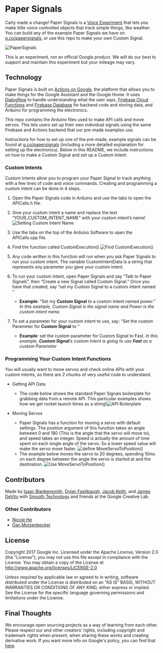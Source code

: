 # Paper Signals
Carly made a change!
Paper Signals is a [Voice Experiment](https://experiments.withgoogle.com/voice) that lets you make little voice controlled objects that track simple things, like weather. You can build any of the example Paper Signals we have on [g.co/papersignals](https://papersignals.withgoogle.com/#), or use this repo to make your own Custom Signal. 

![PaperSignals](./images/image2.jpg)

This is an experiment, not an official Google product. We will do our best to support and maintain this experiment but your mileage may vary.

## Technology
Paper Signals is built on [Actions on Google](https://developers.google.com/actions/), the platform that allows you to make things for the Google Assistant and the Google Home. It uses [Dialogflow](https://dialogflow.com/) to handle understanding what the user says, [Firebase Cloud Functions](https://firebase.google.com/docs/functions/) and [Firebase Database](https://firebase.google.com/docs/database/) for backend code and storing data, and Arduino for programming the electronics. 

This repo contains the Arduino files used to make API calls and move servos. This lets users set up their own individual signals using the same Firebase and Actions backend that our pre-made examples use. 

Instructions for how to set up one of the pre-made, example signals can be found at [g.co/papersignals](https://papersignals.withgoogle.com/#) (including a more detailed explanation for setting up the electronics). Below in this README, we include instructions on how to make a Custom Signal and set up a Custom Intent.

### Custom Intents
Custom Intents allow you to program your Paper Signal to track anything with a few lines of code and voice commands. Creating and programming a custom intent can be done in 4 steps.

1. Open the Paper Signals code in Arduino and use the tabs to open the APICalls.h file.

2. Give your custom intent a name and replace the text “YOUR_CUSTOM_INTENT_NAME” with your custom intent’s name!
![Setting Custom Intent Name](./images/image6.png)

3. Use the tabs on the top of the Arduino Software to open the APICalls.cpp file.

4. Find the function called CustomExecution()
![Find CustomExecution()](./images/image3.png)

5. Any code written in this function will run when you ask Paper Signals to run your custom intent. The variable CustomIntentData is a string that represents any parameter you gave your custom intent.

6. To run your custom intent, open Paper Signals and say “Talk to Paper Signals”, then “Create a new Signal called Custom Signal.” Once you have that created, say “set my Custom Signal to a custom intent named __<CUSTOM INTENT NAME>__”

	* __Example__: “Set my __Custom Signal__ to a custom intent named power.”
	*In this example, Custom Signal is the signal name and Power is the custom 
intent name.*

7. To set a parameter for your custom intent to use, say: “Set the custom Parameter for __Custom Signal__ to __<CUSTOM PARAMETER>__”

	* __Example__: set the custom parameter for Custom Signal to Fast. 
	*In this example, __Custom Signal__’s custom intent is going to use __Fast__ as a custom Parameter*

### Programming Your Custom Intent Functions
You will usually want to move servos and check online APIs with your custom intents, so there are 2 chunks of very useful code to understand.

* Getting API Data
	* The code below shows the standard Paper Signals boilerplate for grabbing data from a remote API. This particular examples shows how we get rocket launch times as a string!![API Boilerplate](./images/image5.png)

* Moving Servos
	* Paper Signals has a function for moving a servo with default settings. The position argument of this function takes an angle between 0 and 180 (This is the angle that the servo will move to), and speed takes an integer. Speed is actually the amount of time spent on each single angle of the servo. So a lower speed value will make the servo move faster. ![define MoveServoToPosition()](./images/image1.png)
	* The example below moves the servo to 20 degrees, spending 10ms on each degree between the angle the servo is started at and the destination. ![Use MoveServoToPosition()](./images/image4.png)

## Contributors
Made by [Isaac Blankensmith](http://www.isaacblankensmith.com/), [Dylan Fashbaugh](https://github.com/dfashbaugh), [Jacob Keith](https://github.com/KacobJeith), and [James DeVito](https://github.com/jmzjmzjmz) with [Smooth Technology](https://smooth.technology) and friends at the Google Creative Lab.

### Other Contributors
* [Nicole He](https://github.com/nicolehe)
* [Dan Motzenbecker](https://github.com/dmotz)

## License
Copyright 2017 Google Inc.
Licensed under the Apache License, Version 2.0 (the "License"); you may not use this file except in compliance with the License. You may obtain a copy of the License at
http://www.apache.org/licenses/LICENSE-2.0


Unless required by applicable law or agreed to in writing, software distributed under the License is distributed on an "AS IS" BASIS, WITHOUT WARRANTIES OR CONDITIONS OF ANY KIND, either express or implied. See the License for the specific language governing permissions and limitations under the License.

## Final Thoughts
We encourage open sourcing projects as a way of learning from each other. Please respect our and other creators’ rights, including copyright and trademark rights when present, when sharing these works and creating derivative work.
If you want more info on Google's policy, you can find that [here](https://www.google.com/policies/).



